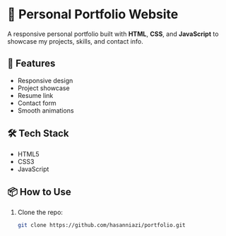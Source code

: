 # 💼 Personal Portfolio Website

A responsive personal portfolio built with **HTML**, **CSS**, and **JavaScript** to showcase my projects, skills, and contact info.

## 🚀 Features
- Responsive design
- Project showcase
- Resume link
- Contact form
- Smooth animations

## 🛠️ Tech Stack
- HTML5  
- CSS3  
- JavaScript  

## 📦 How to Use
1. Clone the repo:
   ```bash
   git clone https://github.com/hasanniazi/portfolio.git



